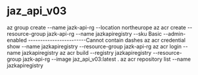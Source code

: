 # jaz_api_v03

az group create --name jazk-api-rg --location northeurope
az acr create --resource-group jazk-api-rg --name jazkapiregistry --sku Basic --admin-enabled                ------------------------Cannot contain dashes
az acr credential show --name jazkapiregistry --resource-group jazk-api-rg
az acr login --name jazkapiregistry
az acr build --registry jazkapiregistry --resource-group jazk-api-rg --image jaz_api_v03:latest .
az acr repository list --name jazkapiregistry

